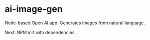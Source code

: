 # ai-image-gen

Node-based Open AI app. Generates images from natural language.

Next: NPM init with dependencies.
